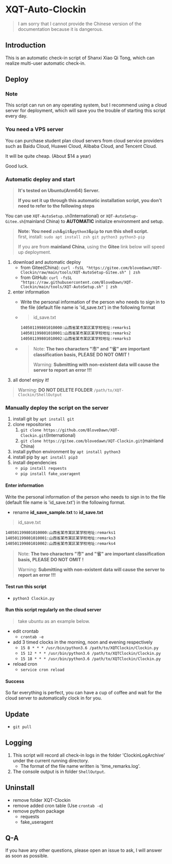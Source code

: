 # XQT-Auto-Clockin

> I am sorry that I cannot provide the Chinese version of the documentation because it is dangerous.

## Introduction

This is an automatic check-in script of Shanxi Xiao Qi Tong, which can realize multi-user automatic check-in.

## Deploy

### Note

This script can run on any operating system, but I recommend using a cloud server for deployment, which will save you the trouble of starting this script every day.

### You need a VPS server

You can purchase student plan cloud servers from cloud service providers such as Baidu Cloud, Huawei Cloud, Alibaba Cloud, and Tencent Cloud.

It will be quite cheap. (About $14 a year)

Good luck.

### Automatic deploy and start

> **It's tested on Ubuntu(Arm64) Server.**
>
> **If you set it up through this automatic installation script, you don’t need to refer to the following steps**

You can use `XQT-AutoSetup.sh`(International) or `XQT-AutoSetup-Gitee.sh`(mainland China) to **AUTOMATIC** initialize environment and setup.

> **Note: You need `zsh`&`git`&`python3`&`pip` to run this shell script.**  
> first, install: `sudo apt install zsh git python3 python3-pip`
>
> If you are from **mainland China**, using the **Gitee** link below will speed up deployment.

1. download and automatic deploy
   - from Gitee(China): `curl -fsSL "https://gitee.com/blovedawn/XQT-Clockin/raw/main/tools/XQT-AutoSetup-Gitee.sh" | zsh`
   - from GitHub: `curl -fsSL "https://raw.githubusercontent.com/BloveDawn/XQT-Clockin/main/tools/XQT-AutoSetup.sh" | zsh`
2. enter information
   - Write the personal information of the person who needs to sign in to the file (default file name is 'id_save.txt') in the following format
   - > id_save.txt

     ```text
     140501199801010000:山西省某市某区某学校地址:remarks1
     140501199801010001:山西省某市某区某学校地址:remarks2
     140501199801010002:山西省某市某区某学校地址:remarks3
     ```

   - > Note: **The two characters "市" and "省" are important classification basis, PLEASE DO NOT OMIT !**
     >
     > Warning: **Submitting with non-existent data will cause the server to report an error !!!**
3. all done! enjoy it!

> Warning: **DO NOT DELETE FOLDER** `/path/to/XQT-Clockin/ShellOutput`

### Manually deploy the script on the server

1. install git by `apt install git`
2. clone repositories
   1. `git clone https://github.com/BloveDawn/XQT-Clockin.git`(International)
   2. `git clone https://gitee.com/blovedawn/XQT-Clockin.git`(mainland China)
3. install python environment by `apt install python3`
4. install pip by `apt install pip3`
5. install dependencies
   - `pip install requests`
   - `pip install fake_useragent`

#### Enter information

Write the personal information of the person who needs to sign in to the file (default file name is 'id_save.txt') in the following format.

- rename **id_save_sample.txt** to **id_save.txt**

> id_save.txt

```text
140501199801010000:山西省某市某区某学校地址:remarks1
140501199801010001:山西省某市某区某学校地址:remarks3
140501199801010002:山西省某市某区某学校地址:remarks4
```

> Note: **The two characters "市" and "省" are important classification basis, PLEASE DO NOT OMIT !**
>
> Warning: **Submitting with non-existent data will cause the server to report an error !!!**

#### Test run this script

- `python3 Clockin.py`

#### Run this script regularly on the cloud server

> take ubuntu as an example below.

- edit crontab
  - `crontab -e`
- add 3 timed clocks in the morning, noon and evening respectively
  - `15 8 * * * /usr/bin/python3.6 /path/to/XQTClockin/Clockin.py`
  - `15 12 * * * /usr/bin/python3.6 /path/to/XQTClockin/Clockin.py`
  - `15 18 * * * /usr/bin/python3.6 /path/to/XQTClockin/Clockin.py`
- reload cron
  - `service cron reload`

#### Success

So far everything is perfect, you can have a cup of coffee and wait for the cloud server to automatically clock in for you.

## Update

- `git pull`

## Logging

1. This script will record all check-in logs in the folder 'ClockinLogArchive' under the current running directory.
   - The format of the file name written is 'time_remarks.log'.
2. The console output is in folder `ShellOutput`.

## Uninstall

- remove folder XQT-Clockin
- remove added cron table (Use `crontab -e`)
- remove python package
  - requests
  - fake_useragent

## Q-A

If you have any other questions, please open an issue to ask, I will answer as soon as possible.
